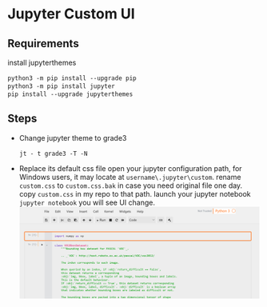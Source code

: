 # Jupyter Custom UI

## Requirements
install jupyterthemes
```
python3 -m pip install --upgrade pip
python3 -m pip install jupyter
pip install --upgrade jupyterthemes
```

## Steps

- Change jupyter theme to grade3
  ```
  jt - t grade3 -T -N
  ```
- Replace its default css file
  open your jupyter configuration path, for Windows users, it may locate at `username\.jupyter\custom`.
  rename `custom.css` to `custom.css.bak` in case you need original file one day.
  copy `custom.css` in my repo to that path.
  launch your jupyter notebook
  `jupyter notebook`
  you will see UI change. 
 ![](preview.png)
